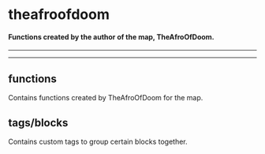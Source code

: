 # theafroofdoom
#### Functions created by the author of the map, TheAfroOfDoom.

---

---

## functions
Contains functions created by TheAfroOfDoom for the map.

## tags/blocks
Contains custom tags to group certain blocks together.

